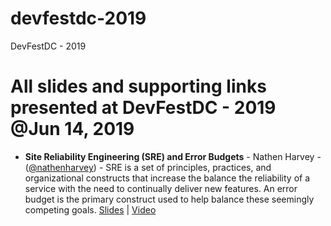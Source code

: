 # devfestdc-2019
DevFestDC - 2019
# All slides and supporting links presented at DevFestDC - 2019 @Jun 14, 2019

* **Site Reliability Engineering (SRE) and Error Budgets** - Nathen Harvey - ([@nathenharvey](https://twitter.com/nathenharvey)) - SRE is a set of principles, practices, and organizational constructs that increase the balance the reliability of a service with the need to continually deliver new features. An error budget is the primary construct used to help balance these seemingly competing goals.  [Slides](SRE-and-Error-Budgets.pdf) | [Video](https://www.youtube.com/watch?v=ZV8cyH-QtKA)

